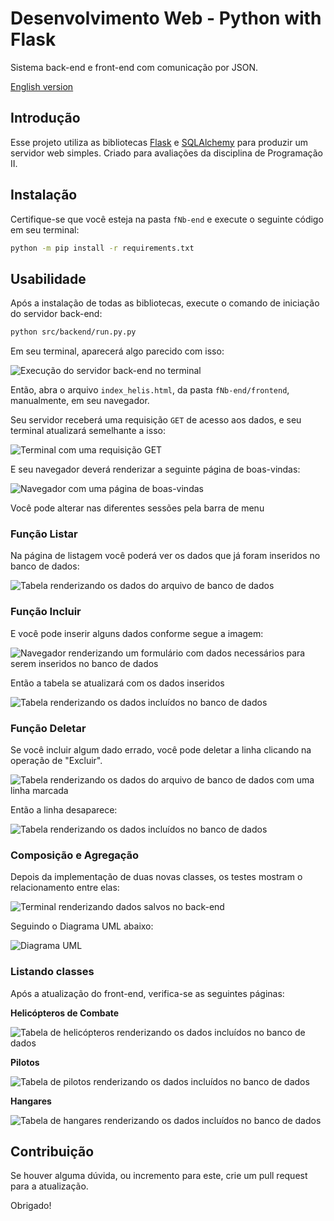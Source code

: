 # Desenvolvimento Web - Python with Flask

Sistema back-end e front-end com comunicação por JSON.

[English version](README.md)

## Introdução

Esse projeto utiliza as bibliotecas [Flask](https://flask.palletsprojects.com/en/1.1.x/)
 e [SQLAlchemy](https://www.sqlalchemy.org/) para produzir um servidor web simples.
Criado para avaliações da disciplina de Programação II.

## Instalação

Certifique-se que você esteja na pasta `fNb-end` e execute o seguinte código em seu terminal:

```bash
python -m pip install -r requirements.txt
```

## Usabilidade

Após a instalação de todas as bibliotecas, execute o comando de iniciação do servidor
back-end:

```bash
python src/backend/run.py.py
```
Em seu terminal, aparecerá algo parecido com isso:

![Execução do servidor back-end no terminal](./.github/terminal0.png)

Então, abra o arquivo `index_helis.html`, da pasta `fNb-end/frontend`, manualmente,
em seu navegador.

Seu servidor receberá uma requisição `GET` de acesso aos dados, e seu terminal atualizará
semelhante a isso:

![Terminal com uma requisição GET](./.github/terminal01.png)

E seu navegador deverá renderizar a seguinte página de boas-vindas:

![Navegador com uma página de boas-vindas](./.github/browser1.png)

Você pode alterar nas diferentes sessões pela barra de menu

### Função Listar

Na página de listagem você poderá ver os dados que já foram inseridos no banco de dados:

![Tabela renderizando os dados do arquivo de banco de dados](./.github/browser2.png)

### Função Incluir

E você pode inserir alguns dados conforme segue a imagem:

![Navegador renderizando um formulário com dados necessários para serem inseridos no banco de dados](./.github/browser3.png)

Então a tabela se atualizará com os dados inseridos

![Tabela renderizando os dados incluídos no banco de dados](./.github/browser4.png)

### Função Deletar

Se você incluir algum dado errado, você pode deletar a linha clicando na operação de "Excluir".

![Tabela renderizando os dados do arquivo de banco de dados com uma linha marcada](./.github/browser5.png)

Então a linha desaparece:

![Tabela renderizando os dados incluídos no banco de dados](./.github/browser6.png)

### Composição e Agregação

Depois da implementação de duas novas classes, os testes mostram o relacionamento entre elas:

![Terminal renderizando dados salvos no back-end](./.github/terminal02.png)

Seguindo o Diagrama UML abaixo:

![Diagrama UML](./.github/diagrama_UML.png)

### Listando classes

Após a atualização do front-end, verifica-se as seguintes páginas:

__Helicópteros de Combate__

![Tabela de helicópteros renderizando os dados incluídos no banco de dados](./.github/browser7.png)

__Pilotos__

![Tabela de pilotos renderizando os dados incluídos no banco de dados](./.github/browser8.png)

__Hangares__

![Tabela de hangares renderizando os dados incluídos no banco de dados](./.github/browser9.png)

## Contribuição

Se houver alguma dúvida, ou incremento para este, crie um pull request para a
atualização.

Obrigado!
